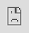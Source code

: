 ```yaml
---
title: Foreign Exchange Controls
post_status: publish
featured_image: /_images/ForeignExchangeControls.jpeg
---
```


<iframe src="https://player.vimeo.com/video/847625060?badge=0&amp;autopause=0&amp;player_id=0&amp;app_id=58479" frameborder="0" allow="autoplay; fullscreen; picture-in-picture" allowfullscreen style="position:absolute;top:0;left:0;width:100%;height:100%;" title="031-ForeignExchangeControls"></iframe>

<div style="margin-bottom:30px;"></div>

## Transcript

Another reason for people in authoritarian countries to use Bitcoin are foreign exchange controls. Foreign exchange controls basically control the import and export of national currency. And mostly countries with weak economies and flawed democracies use foreign exchange controls to limit what they call "speculation" against their weak currencies. Since authoritarian leaders want to limit and control people's possibilities to circumvent their oppressive systems, they apply regulations such as the following.

In Argentina, for instance, the capital controls only allow people to exchange a maximum amount of $200 per month from the Argentine peso to US dollars. And quite the same harsh regulations apply in Zimbabwe. If you run a business in Zimbabwe and need to import goods, you must ask the Reserve Bank for permission to send US dollars abroad. Here you can see one of the results of a foreign exchange auction in Zimbabwe. Once a week, businesses can apply at the Reserve Bank and say: "I need to import goods. I need US dollars." And then in that auction, the value and the price and the exchange rate from the Zimbabwean dollar to the US dollar are decided upon. So it's centrally controlled. And the US dollar funds are allocated, to the businesses who applied to receive the US dollars in exchange for their money. So, the thing is, those businesses they don't get the US dollars into their account. It's the Reserve Bank of Zimbabwe that is paying on behalf of the businesses. So it's really a totally controlled system. And it's also clear that the real market value price of the national currency can never be found because it's a controlled system and not a free exchange of value. And also not a free market where the value of the currency is set by supply and demand, by the real needs of the economy. And that's how money is a system of control. It's there to control the people. It's there to control the inflows and outflows of their money. It's there to oppress people so that they don't even have the possibility to be a part of a global economy.

